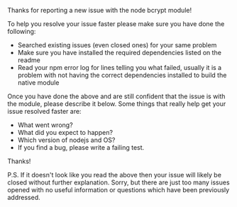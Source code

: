 Thanks for reporting a new issue with the node bcrypt module!

To help you resolve your issue faster please make sure you have done the following:

* Searched existing issues (even closed ones) for your same problem
* Make sure you have installed the required dependencies listed on the readme
* Read your npm error log for lines telling you what failed, usually it is a problem with not having the correct
  dependencies installed to build the native module

Once you have done the above and are still confident that the issue is with the module, please describe it below. Some
things that really help get your issue resolved faster are:

* What went wrong?
* What did you expect to happen?
* Which version of nodejs and OS?
* If you find a bug, please write a failing test.

Thanks!

P.S. If it doesn't look like you read the above then your issue will likely be closed without further explanation.
Sorry, but there are just too many issues opened with no useful information or questions which have been previously
addressed.

